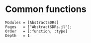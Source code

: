 

# Common functions 
```@autodocs
Modules = [AbstractSDRs]
Pages   = ["AbstractSDRs.jl"];
Order   = [:function, :type]
Depth   = 1
```
